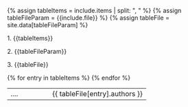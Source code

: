 {% assign tableItems = include.items | split: ", " %}
{% assign tableFileParam = {{include.file}} %}
{% assign tableFile = site.data[tableFileParam] %}

<p>1. {{tableItems}}</p>
<p>2. {{tableFileParam}}</p>
<p>3. {{tableFile}}</p>

<table class="grid" style="width: 100%">
    <colgroup>
        <col width="30%" />
        <col width="70%" />
    </colgroup>
    <tbody>
    {% for entry in tableItems %}
        <tr>
          <td>....</td>
          <td>{{ tableFile[entry].authors }}</td>
        </tr>
    {% endfor %}
    </tbody>
</table>
